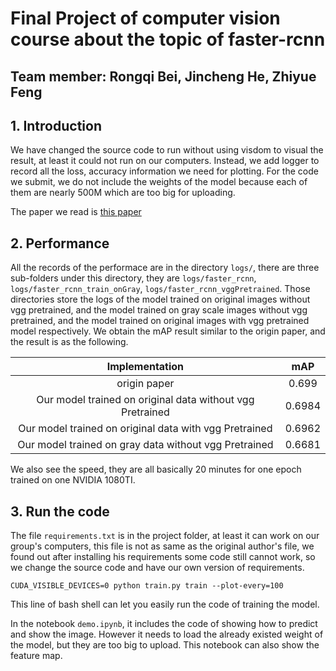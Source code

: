 # Final Project of computer vision course about the topic of faster-rcnn

## Team member: Rongqi Bei, Jincheng He, Zhiyue Feng

## 1. Introduction

We have changed the source code to run without using visdom to visual the result, at least it could not run on our
computers. Instead, we add logger to record all the loss, accuracy information we need for plotting. For the code we
submit, we do not include the weights of the model because each of them are nearly 500M which are too big for uploading.

The paper we read is [this paper](https://arxiv.org/abs/1506.01497)

## 2. Performance

All the records of the performace are in the directory `logs/`, there are three sub-folders under this directory, they
are `logs/faster_rcnn`, `logs/faster_rcnn_train_onGray`, `logs/faster_rcnn_vggPretrained`. Those directories store the
logs of the model trained on original images without vgg pretrained, and the model trained on gray scale images without
vgg pretrained, and the model trained on original images with vgg pretrained model respectively. We obtain the mAP
result similar to the origin paper, and the result is as the following.

| Implementation | mAP|
| :---------: | :------: |
| origin paper | 0.699|
| Our model trained on original data without vgg Pretrained | 0.6984|
| Our model trained on original data with vgg Pretrained | 0.6962 |
| Our model trained on gray data without vgg Pretrained | 0.6681 |

We also see the speed, they are all basically 20 minutes for one epoch trained on one NVIDIA 1080TI.

## 3. Run the code

The file `requirements.txt` is in the project folder, at least it can work on our group's computers, this file is not as
same as the original author's file, we found out after installing his requirements some code still cannot work, so we
change the source code and have our own version of requirements.

```shell
CUDA_VISIBLE_DEVICES=0 python train.py train --plot-every=100
```

This line of bash shell can let you easily run the code of training the model.

In the notebook `demo.ipynb`, it includes the code of showing how to predict and show the image. However it needs to
load the already existed weight of the model, but they are too big to upload. This notebook can also show the feature
map. 
